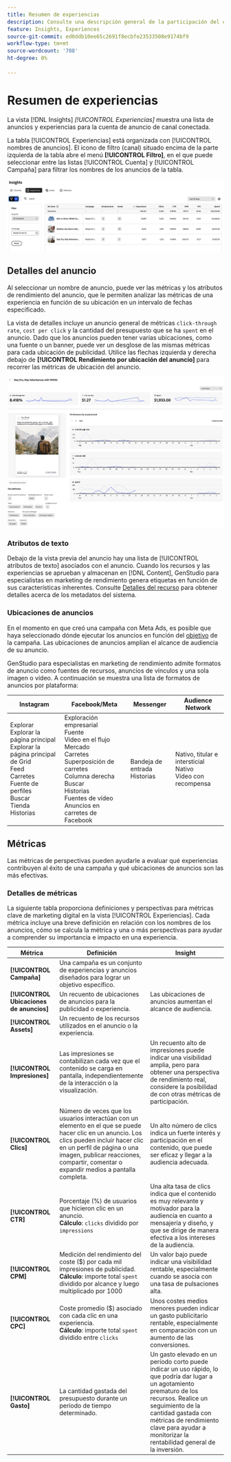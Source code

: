 ```yaml
---
title: Resumen de experiencias
description: Consulte una descripción general de la participación del cliente, el presupuesto y los gastos para obtener experiencias y el rendimiento de los recursos en Adobe GenStudio para especialistas en marketing de rendimiento.
feature: Insights, Experiences
source-git-commit: ed0ddb10ee65c2691f8ecbfe23533508e9174bf9
workflow-type: tm+mt
source-wordcount: '708'
ht-degree: 0%

---
```



# Resumen de experiencias

La vista [!DNL Insights] _[!UICONTROL Experiencias]_ muestra una lista de anuncios y experiencias para la cuenta de anuncio de canal conectada.

La tabla [!UICONTROL Experiencias] está organizada con [!UICONTROL nombres de anuncios]. El icono de filtro (canal) situado encima de la parte izquierda de la tabla abre el menú **[!UICONTROL Filtro]**, en el que puede seleccionar entre las listas [!UICONTROL Cuenta] y [!UICONTROL Campaña] para filtrar los nombres de los anuncios de la tabla.

![Filtro y tabla de experiencias](../../assets/insights-experiences-filter.png)

## Detalles del anuncio

Al seleccionar un nombre de anuncio, puede ver las métricas y los atributos de rendimiento del anuncio, que le permiten analizar las métricas de una experiencia en función de su ubicación en un intervalo de fechas especificado.

La vista de detalles incluye un anuncio general de métricas `click-through rate`, `cost per click` y la cantidad del presupuesto que se ha `spent` en el anuncio. Dado que los anuncios pueden tener varias ubicaciones, como una fuente o un banner, puede ver un desglose de las mismas métricas para cada ubicación de publicidad. Utilice las flechas izquierda y derecha debajo de **[!UICONTROL Rendimiento por ubicación del anuncio]** para recorrer las métricas de ubicación del anuncio.

![Detalles de anuncios con métricas y ubicaciones de anuncios](../../assets/insights-ad-details.png)

### Atributos de texto

Debajo de la vista previa del anuncio hay una lista de [!UICONTROL atributos de texto] asociados con el anuncio. Cuando los recursos y las experiencias se aprueban y almacenan en [!DNL Content], GenStudio para especialistas en marketing de rendimiento genera etiquetas en función de sus características inherentes. Consulte [Detalles del recurso](../content/asset-details.md#system-metadata) para obtener detalles acerca de los metadatos del sistema.

### Ubicaciones de anuncios

En el momento en que creó una campaña con Meta Ads, es posible que haya seleccionado dónde ejecutar los anuncios en función del [objetivo](channels.md#objectives) de la campaña. Las ubicaciones de anuncios amplían el alcance de audiencia de su anuncio.

GenStudio para especialistas en marketing de rendimiento admite formatos de anuncio como fuentes de recursos, anuncios de vínculos y una sola imagen o vídeo. A continuación se muestra una lista de formatos de anuncios por plataforma:

| Instagram | Facebook/Meta | Messenger | Audience Network |
| --- | --- | --- | --- |
| Explorar<br>Explorar la página principal<br>Explorar la página principal de Grid<br>Feed<br>Carretes<br>Fuente de perfiles<br>Buscar<br>Tienda<br>Historias | Exploración empresarial<br>Fuente<br>Vídeo en el flujo<br>Mercado<br>Carretes<br>Superposición de carretes<br>Columna derecha<br>Buscar<br>Historias<br>Fuentes de vídeo<br>Anuncios en carretes de Facebook | Bandeja de entrada<br>Historias | Nativo, titular e intersticial<br>Nativo<br>Vídeo con recompensa |

## Métricas

Las métricas de perspectivas pueden ayudarle a evaluar qué experiencias contribuyen al éxito de una campaña y qué ubicaciones de anuncios son las más efectivas.

### Detalles de métricas

La siguiente tabla proporciona definiciones y perspectivas para métricas clave de marketing digital en la vista [!UICONTROL Experiencias]. Cada métrica incluye una breve definición en relación con los nombres de los anuncios, cómo se calcula la métrica y una o más perspectivas para ayudar a comprender su importancia e impacto en una experiencia.

| Métrica | Definición | Insight |
| ---------------------- | ----------------------------- | -------------------------------- |
| **[!UICONTROL Campaña]** | Una campaña es un conjunto de experiencias y anuncios diseñados para lograr un objetivo específico. | |
| **[!UICONTROL Ubicaciones de anuncios]** | Un recuento de ubicaciones de anuncios para la publicidad o experiencia. | Las ubicaciones de anuncios aumentan el alcance de audiencia. |
| **[!UICONTROL Assets]** | Un recuento de los recursos utilizados en el anuncio o la experiencia. | |
| **[!UICONTROL Impresiones]** | Las impresiones se contabilizan cada vez que el contenido se carga en pantalla, independientemente de la interacción o la visualización. | Un recuento alto de impresiones puede indicar una visibilidad amplia, pero para obtener una perspectiva de rendimiento real, considere la posibilidad de con otras métricas de participación. |
| **[!UICONTROL Clics]** | Número de veces que los usuarios interactúan con un elemento en el que se puede hacer clic en un anuncio. Los clics pueden incluir hacer clic en un perfil de página o una imagen, publicar reacciones, compartir, comentar o expandir medios a pantalla completa. | Un alto número de clics indica un fuerte interés y participación en el contenido, que puede ser eficaz y llegar a la audiencia adecuada. |
| **[!UICONTROL CTR]** | Porcentaje (%) de usuarios que hicieron clic en un anuncio.<br>**Cálculo**: `clicks` dividido por `impressions` | Una alta tasa de clics indica que el contenido es muy relevante y motivador para la audiencia en cuanto a mensajería y diseño, y que se dirige de manera efectiva a los intereses de la audiencia. |
| **[!UICONTROL CPM]** | Medición del rendimiento del coste ($) por cada mil impresiones de publicidad.<br>**Cálculo**: importe total `spent` dividido por alcance y luego multiplicado por 1000 | Un valor bajo puede indicar una visibilidad rentable, especialmente cuando se asocia con una tasa de pulsaciones alta. |
| **[!UICONTROL CPC]** | Coste promedio ($) asociado con cada clic en una experiencia.<br>**Cálculo**: importe total `spent` dividido entre `clicks` | Unos costes medios menores pueden indicar un gasto publicitario rentable, especialmente en comparación con un aumento de las conversiones. |
| **[!UICONTROL Gasto]** | La cantidad gastada del presupuesto durante un período de tiempo determinado. | Un gasto elevado en un período corto puede indicar un uso rápido, lo que podría dar lugar a un agotamiento prematuro de los recursos. Realice un seguimiento de la cantidad gastada con métricas de rendimiento clave para ayudar a monitorizar la rentabilidad general de la inversión. |
